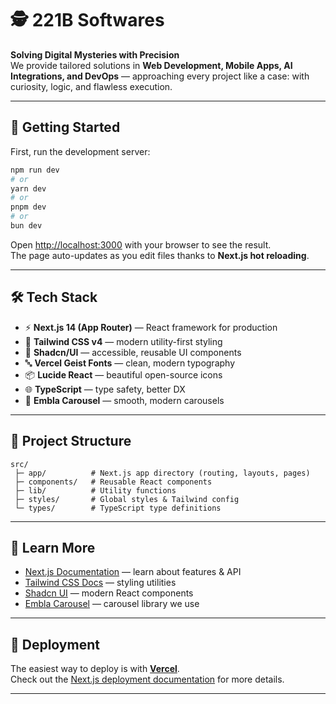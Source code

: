 # 🕵️ 221B Softwares

**Solving Digital Mysteries with Precision**  
We provide tailored solutions in **Web Development, Mobile Apps, AI Integrations, and DevOps** — approaching every project like a case: with curiosity, logic, and flawless execution.

---

## 🚀 Getting Started

First, run the development server:

```bash
npm run dev
# or
yarn dev
# or
pnpm dev
# or
bun dev
```

Open [http://localhost:3000](http://localhost:3000) with your browser to see the result.  
The page auto-updates as you edit files thanks to **Next.js hot reloading**.

---

## 🛠️ Tech Stack

- ⚡ **Next.js 14 (App Router)** — React framework for production
- 🎨 **Tailwind CSS v4** — modern utility-first styling
- 🧩 **Shadcn/UI** — accessible, reusable UI components
- 🔤 **Vercel Geist Fonts** — clean, modern typography
- 📦 **Lucide React** — beautiful open-source icons
- 🌐 **TypeScript** — type safety, better DX
- 🔧 **Embla Carousel** — smooth, modern carousels

---

## 📂 Project Structure

```
src/
 ├─ app/          # Next.js app directory (routing, layouts, pages)
 ├─ components/   # Reusable React components
 ├─ lib/          # Utility functions
 ├─ styles/       # Global styles & Tailwind config
 └─ types/        # TypeScript type definitions
```

---

## 📖 Learn More

- [Next.js Documentation](https://nextjs.org/docs) — learn about features & API
- [Tailwind CSS Docs](https://tailwindcss.com/docs) — styling utilities
- [Shadcn UI](https://ui.shadcn.com) — modern React components
- [Embla Carousel](https://www.embla-carousel.com/) — carousel library we use

---

## 🚢 Deployment

The easiest way to deploy is with **[Vercel](https://vercel.com/)**.  
Check out the [Next.js deployment documentation](https://nextjs.org/docs/app/building-your-application/deploying) for more details.

---
